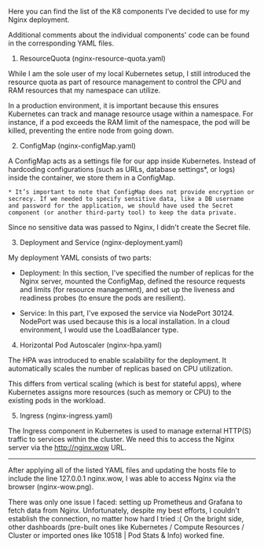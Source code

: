 Here you can find the list of the K8 components I’ve decided to use for my Nginx deployment.

Additional comments about the individual components' code can be found in the corresponding YAML files.

1. ResourceQuota (nginx-resource-quota.yaml)

While I am the sole user of my local Kubernetes setup, I still introduced the resource quota as part of resource management to control the CPU and RAM resources that my namespace can utilize.

In a production environment, it is important because this ensures Kubernetes can track and manage resource usage within a namespace. For instance, if a pod exceeds the RAM limit of the namespace, the pod will be killed, preventing the entire node from going down.

2. ConfigMap (nginx-configMap.yaml)

A ConfigMap acts as a settings file for our app inside Kubernetes. Instead of hardcoding configurations (such as URLs, database settings*, or logs) inside the container, we store them in a ConfigMap.

    * It’s important to note that ConfigMap does not provide encryption or secrecy. If we needed to specify sensitive data, like a DB username and password for the application, we should have used the Secret component (or another third-party tool) to keep the data private.

Since no sensitive data was passed to Nginx, I didn't create the Secret file.

3. Deployment and Service (nginx-deployment.yaml)

My deployment YAML consists of two parts:

- Deployment: In this section, I've specified the number of replicas for the Nginx server, mounted the ConfigMap, defined the resource requests and limits (for resource management), and set up the liveness and readiness probes (to ensure the pods are resilient).

- Service: In this part, I've exposed the service via NodePort 30124. NodePort was used because this is a local installation. In a cloud environment, I would use the LoadBalancer type.

 4. Horizontal Pod Autoscaler (nginx-hpa.yaml)

The HPA was introduced to enable scalability for the deployment. It automatically scales the number of replicas based on CPU utilization.

This differs from vertical scaling (which is best for stateful apps), where Kubernetes assigns more resources (such as memory or CPU) to the existing pods in the workload.

5. Ingress (nginx-ingress.yaml)

The Ingress component in Kubernetes is used to manage external HTTP(S) traffic to services within the cluster. We need this to access the Nginx server via the http://nginx.wow URL.

---

After applying all of the listed YAML files and updating the hosts file to include the line 127.0.0.1 nginx.wow, I was able to access Nginx via the browser (nginx-wow.png).

There was only one issue I faced: setting up Prometheus and Grafana to fetch data from Nginx. Unfortunately, despite my best efforts, I couldn't establish the connection, no matter how hard I tried :( On the bright side, other dashboards (pre-built ones like Kubernetes / Compute Resources / Cluster or imported ones like 10518 | Pod Stats & Info) worked fine.
